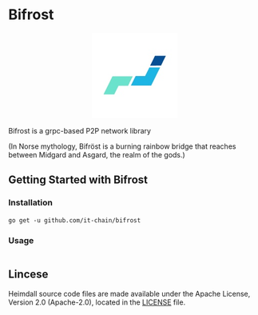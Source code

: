 # Bifrost

<p align="center"><img src="./image/bifrost.jpeg"></p>



Bifrost is a grpc-based P2P network library

(In Norse mythology, Bifröst is a burning rainbow bridge that reaches between Midgard and Asgard, the realm of the gods.)
## Getting Started with Bifrost

### Installation

```
go get -u github.com/it-chain/bifrost
```

### Usage

```Go

```

## Lincese

Heimdall source code files are made available under the Apache License, Version 2.0 (Apache-2.0), located in the [LICENSE](LICENSE) file.

